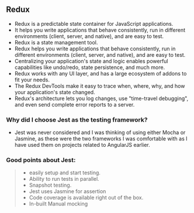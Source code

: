 ## Redux 
- Redux is a predictable state container for JavaScript applications.
- It helps you write applications that behave consistently, run in different environments (client, server, and native), and are easy to test. 
- Redux is a state management tool.
- Redux helps you write applications that behave consistently, run in different environments (client, server, and native), and are easy to test.
- Centralizing your application's state and logic enables powerful capabilities like undo/redo, state persistence, and much more.
- Redux works with any UI layer, and has a large ecosystem of addons to fit your needs.
- The Redux DevTools make it easy to trace when, where, why, and how your application's state changed. 
- Redux's architecture lets you log changes, use "time-travel debugging", and even send complete error reports to a server.

### Why did I choose Jest as the testing framework?
- Jest was never considered and I was thinking of using either Mocha or Jasmine, as these were the two frameworks I was comfortable with as I have used them on projects related to AngularJS earlier.

### Good points about Jest:
>- easily setup and start testing.
>- Ability to run tests in parallel.
>- Snapshot testing.
>- Jest uses Jasmine for assertion
>- Code coverage is available right out of the box.
>- In-built Manual mocking


